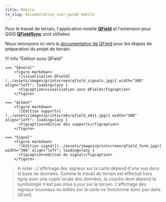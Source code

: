 ```yaml
---
title: Mobile
tx_slug: documentation_user-guide_mobile
---
```


Pour le travail de terrain, l'application mobile [**QField**](https://qfield.org/) et l'extension pour QGIS [**QFieldSync**](https://plugins.qgis.org/plugins/qfieldsync/) sont utilisées. 

Nous renvoyons ici vers la [documentation de QField](https://docs.qfield.org/get-started/) pour les étapes de préparation du projet de terrain.

!!! info "Édition sous QField"

    === "Général"
        <figure markdown>
          ![visualisation QField](../assets/images/printscreen/qfield_signalo.jpg){ width="300" align="left"; loading=lazy }
          <figcaption>visualisation sous QField</figcaption>
        </figure>

    === "Azimut"
        <figure markdown>
          ![Edition supports](../assets/images/printscreen/qfield_edit.jpg){ width="300" align="left"; loading=lazy }
          <figcaption>édition des supports</figcaption>
        </figure>

    === "Signal"
        <figure markdown>
          ![Edition signal](../assets/images/printscreen/qfield_form.jpg){ width="300" align="left"; loading=lazy }
          <figcaption>édition du signal</figcaption>
        </figure>

> A noter : L'affichage des signaux sur la carte dépend d'une vue dans la base de données. Comme le travail de terrain est effectué hors ligne avec une copie locale des données, la couche dont dépend la symbologie n'est pas mise à jour sur le terrain. L'affichage des signaux nouveaux ou édités sur la carte ne fonctionne donc pas dans QField. 